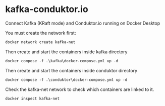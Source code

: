 # kafka-conduktor.io
Connect Kafka (KRaft mode) and Conduktor.io running on Docker Desktop

You must create the network first: 
```dockerfile 
docker network create kafka-net
```
Then create and start the containers inside kafka directory
```dockerfile
docker compose -f .\kafka\docker-compose.yml up -d
```
Then create and start the containers inside conduktor directory
```dockerfile
docker compose -f .\conduktor\docker-compose.yml up -d
```
Check the kafka-net network to check which containers are linked to it.
```dockerfile
docker inspect kafka-net
```
